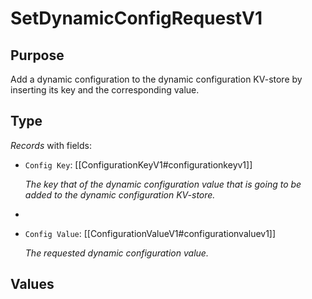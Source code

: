 # SetDynamicConfigRequestV1


## Purpose


<!-- --8<-- [start:purpose] -->
Add a dynamic configuration to the dynamic configuration KV-store by inserting its key and the corresponding value.
<!-- --8<-- [end:purpose] -->

## Type


<!-- --8<-- [start:type] -->
<div class="type" markdown>


*Records* with fields:
- `Config Key`: [[ConfigurationKeyV1#configurationkeyv1]]

  *The key that of the dynamic configuration value that is going to be added to the dynamic configuration KV-store.*
-
- `Config Value`: [[ConfigurationValueV1#configurationvaluev1]]

  *The requested dynamic configuration value.*

</div>
<!-- --8<-- [end:type] -->

## Values

